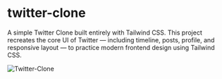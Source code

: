 # twitter-clone
A simple Twitter Clone built entirely with Tailwind CSS. This project recreates the core UI of Twitter — including timeline, posts, profile, and responsive layout — to practice modern frontend design using Tailwind CSS.

![Twitter-Clone ]([https://github.com/faizjamadar18/my-music-player/blob/main/imgs/the_website_overview.png?raw=true](https://github.com/faizjamadar18/twitter-clone/blob/main/WebPage%20Overview.png?raw=true))
